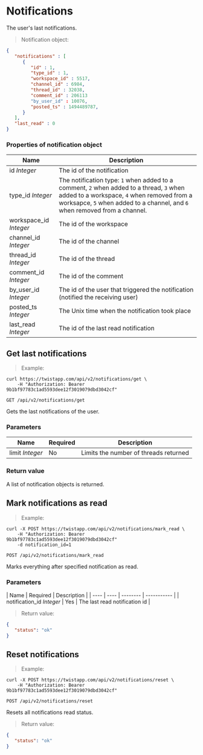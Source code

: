 # Notifications

The user's last notifications.

> Notification object:

```json
{
   "notifications" : [
      {
         "id" : 1,
         "type_id" : 1,
         "workspace_id" : 5517,
         "channel_id" : 6984,
         "thread_id" : 32038,
         "comment_id" : 206113
         "by_user_id" : 10076,
         "posted_ts" : 1494489787,
      }
   ],
   "last_read" : 0
}
```

### Properties of notification object

| Name | Description |
| ---  | ----------- |
| id *Integer* | The id of the notification |
| type_id *Integer* | The notification type: `1` when added to a comment, `2` when added to a thread, `3` when added to a workspace, `4` when removed from a worksapce, `5` when added to a channel, and `6` when removed from a channel. |
| workspace_id *Integer* | The id of the workspace |
| channel_id *Integer* | The id of the channel |
| thread_id *Integer* | The id of the thread |
| comment_id *Integer* | The id of the comment |
| by_user_id *Integer* | The id of the user that triggered the notification (notified the receiving user) |
| posted_ts *Integer* | The Unix time when the notification took place |
| last_read *Integer* | The id of the last read notification |


## Get last notifications

> Example:

```shell
curl https://twistapp.com/api/v2/notifications/get \
    -H "Authorization: Bearer 9b1bf97783c1ad5593dee12f3019079dbd3042cf"
```

`GET /api/v2/notifications/get`

Gets the last notifications of the user.

### Parameters

| Name | Required | Description |
| ---- | -------- | ----------- |
| limit *Integer* | No | Limits the number of threads returned |


### Return value

A list of notification objects is returned.


## Mark notifications as read

> Example:

```shell
curl -X POST https://twistapp.com/api/v2/notifications/mark_read \
    -H "Authorization: Bearer 9b1bf97783c1ad5593dee12f3019079dbd3042cf"
    -d notification_id=1
```

`POST /api/v2/notifications/mark_read`

Marks everything after specified notification as read.

### Parameters

| Name | Required | Description |
| ---- | ---- | -------- | ----------- |
| notification_id *Integer* | Yes | The last read notification id |

> Return value:

```json
{
   "status": "ok"
}
```

## Reset notifications

> Example:

```shell
curl -X POST https://twistapp.com/api/v2/notifications/reset \
    -H "Authorization: Bearer 9b1bf97783c1ad5593dee12f3019079dbd3042cf"
```

`POST /api/v2/notifications/reset`

Resets all notifications read status.

> Return value:

```json
{
   "status": "ok"
}
```
